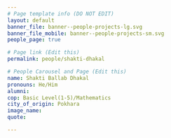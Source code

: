 ```yaml
---
# Page template info (DO NOT EDIT)
layout: default
banner_file: banner--people-projects-lg.svg
banner_file_mobile: banner--people-projects-sm.svg
people_page: true

# Page link (Edit this)
permalink: people/shakti-dhakal

# People Carousel and Page (Edit this)
name: Shakti Ballab Dhakal
pronouns: He/Him
alumni: 
cop: Basic Level(1-5)/Mathematics
city_of_origin: Pokhara
image_name: 
quote: 

---
```

